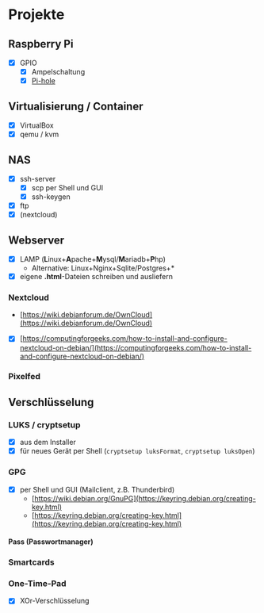 # Projekte

## Raspberry Pi
- [x] GPIO
  - [x] Ampelschaltung
  - [x] [Pi-hole](https://pi-hole.net/)

## Virtualisierung / Container
- [x] VirtualBox
- [x] qemu / kvm

## NAS
- [x] ssh-server
  - [x] scp per Shell und GUI
  - [x] ssh-keygen
- [x] ftp
- [x] (nextcloud)

## Webserver

- [x] LAMP (**L**inux+**A**pache+**M**ysql/**M**ariadb+**P**hp)
  - Alternative: Linux+Nginx+Sqlite/Postgres+*
- [x] eigene **.html**-Dateien schreiben und ausliefern

### Nextcloud
- [https://wiki.debianforum.de/OwnCloud](https://wiki.debianforum.de/OwnCloud)
- [x] [https://computingforgeeks.com/how-to-install-and-configure-nextcloud-on-debian/](https://computingforgeeks.com/how-to-install-and-configure-nextcloud-on-debian/)

### Pixelfed

## Verschlüsselung

### LUKS / cryptsetup

- [x] aus dem Installer
- [x] für neues Gerät per Shell (`cryptsetup luksFormat`, `cryptsetup luksOpen`)

### GPG

- [x] per Shell und GUI (Mailclient, z.B. Thunderbird)
  - [https://wiki.debian.org/GnuPG](https://keyring.debian.org/creating-key.html)
  - [https://keyring.debian.org/creating-key.html](https://keyring.debian.org/creating-key.html)

#### Pass (Passwortmanager)

### Smartcards

### One-Time-Pad

- [x] XOr-Verschlüsselung
